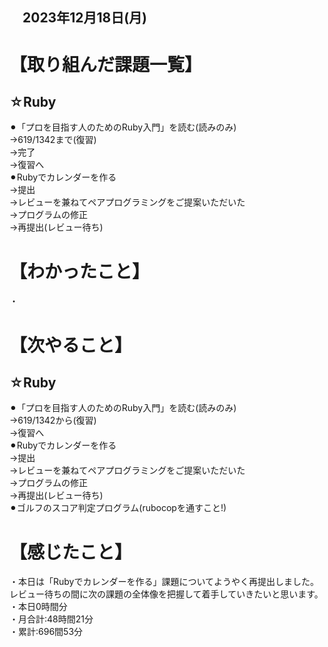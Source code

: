 ## 　2023年12月18日(月)
# 【取り組んだ課題一覧】
## ☆Ruby
⚫︎「プロを目指す人のためのRuby入門」を読む(読みのみ)<br>
→619/1342まで(復習)<br>
→完了<br>
→復習へ<br>
⚫︎Rubyでカレンダーを作る<br>
→提出<br>
→レビューを兼ねてペアプログラミングをご提案いただいた<br>
→プログラムの修正<br>
→再提出(レビュー待ち)<br>
# 【わかったこと】
・<br>
# 【次やること】
## ☆Ruby
⚫︎「プロを目指す人のためのRuby入門」を読む(読みのみ)<br>
→619/1342から(復習)<br>
→復習へ<br>
⚫︎Rubyでカレンダーを作る<br>
→提出<br>
→レビューを兼ねてペアプログラミングをご提案いただいた<br>
→プログラムの修正<br>
→再提出(レビュー待ち)<br>
⚫︎ゴルフのスコア判定プログラム(rubocopを通すこと!)<br>
# 【感じたこと】
・本日は「Rubyでカレンダーを作る」課題についてようやく再提出しました。レビュー待ちの間に次の課題の全体像を把握して着手していきたいと思います。<br>
・本日0時間分<br>
・月合計:48時間21分<br>
・累計:696間53分<br>
